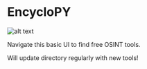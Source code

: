 # EncycloPY
![alt text](https://i.imgur.com/3TEmUvO.png)

Navigate this basic UI to find free OSINT tools.

Will update directory regularly with new tools!
